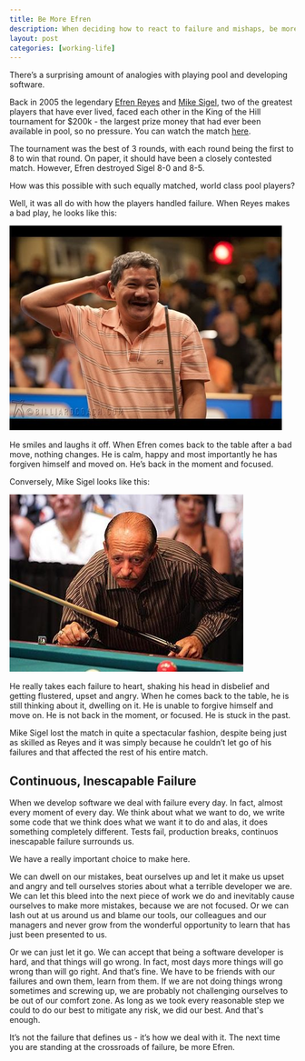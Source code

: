 ```yaml
---
title: Be More Efren
description: When deciding how to react to failure and mishaps, be more Efren Reyes.
layout: post
categories: [working-life]
---
```

There’s a surprising amount of analogies with playing pool and developing software.

Back in 2005 the legendary [Efren Reyes](https://en.wikipedia.org/wiki/Efren_Reyes) and [Mike Sigel](https://en.wikipedia.org/wiki/Mike_Sigel), two of the greatest players that have ever lived, faced each other in the King of the Hill tournament for $200k - the largest prize money that had ever been available in pool, so no pressure. You can watch the match [here](https://www.youtube.com/watch?v=U_a2zMFGMQE).

The tournament was the best of 3 rounds, with each round being the first to 8 to win that round. On paper, it should have been a closely contested match. However, Efren destroyed Sigel 8-0 and 8-5.

How was this possible with such equally matched, world class pool players?

Well, it was all do with how the players handled failure. When Reyes makes a bad play, he looks like this:

![efren smiling](/assets/images/be-efren-1.jpg)

He smiles and laughs it off. When Efren comes back to the table after a bad move, nothing changes. He is calm, happy and most importantly he has forgiven himself and moved on. He’s back in the moment and focused.

Conversely, Mike Sigel looks like this:

![efren smiling](/assets/images/be-efren-2.jpg)

He really takes each failure to heart, shaking his head in disbelief and getting flustered, upset and angry. When he comes back to the table, he is still thinking about it, dwelling on it. He is unable to forgive himself and move on. He is not back in the moment, or focused. He is stuck in the past.

Mike Sigel lost the match in quite a spectacular fashion, despite being just as skilled as Reyes and it was simply because he couldn’t let go of his failures and that affected the rest of his entire match.

## Continuous, Inescapable Failure

When we develop software we deal with failure every day. In fact, almost every moment of every day. We think about what we want to do, we write some code that we think does what we want it to do and alas, it does something completely different. Tests fail, production breaks, continuos inescapable failure surrounds us.

We have a really important choice to make here.

We can dwell on our mistakes, beat ourselves up and let it make us upset and angry and tell ourselves stories about what a terrible developer  we are. We can let this bleed into the next piece of work we do and inevitably cause ourselves to make more mistakes, because we are not focused. Or we can lash out at us around us and blame our tools, our colleagues and our managers and never grow from the wonderful opportunity to learn that has just been presented to us.

Or we can just let it go. We can accept that being a software developer is hard, and that things will go wrong. In fact, most days more things will go wrong than will go right. And that’s fine. We have to be friends with our failures and own them, learn from them. If we are not doing things wrong sometimes and screwing up, we are probably not challenging ourselves to be out of our comfort zone. As long as we took every reasonable step we could to do our best to mitigate any risk, we did our best. And that's enough.

It’s not the failure that defines us - it’s how we deal with it. The next time you are standing at the crossroads of failure, be more Efren.
